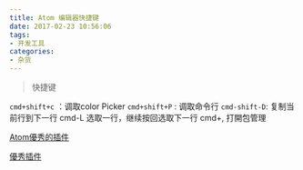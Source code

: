 ```yaml
---
title: Atom 编辑器快捷键
date: 2017-02-23 10:56:06
tags:
- 开发工具
categories:
- 杂货
---
```




>快捷键

`cmd+shift+c` ：调取color Picker
`cmd+shift+P` :	调取命令行
	  `cmd-shift-D`: 复制当前行到下一行
	  cmd-L 选取一行，继续按回选取下一行
	  cmd+,    打開包管理

[Atom優秀的插件](https://github.com/shery15/awesome-atom-packages/blob/master/README-zh.md)

[優秀插件](http://www.jianshu.com/p/dd97cbb3c22d)

